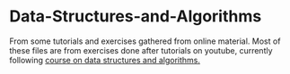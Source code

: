 # Data-Structures-and-Algorithms
From some tutorials and exercises gathered from online material.
Most of these files are from exercises done after tutorials on youtube, currently following <a href="https://www.youtube.com/c/codebasics"> course
on data structures and algorithms.
